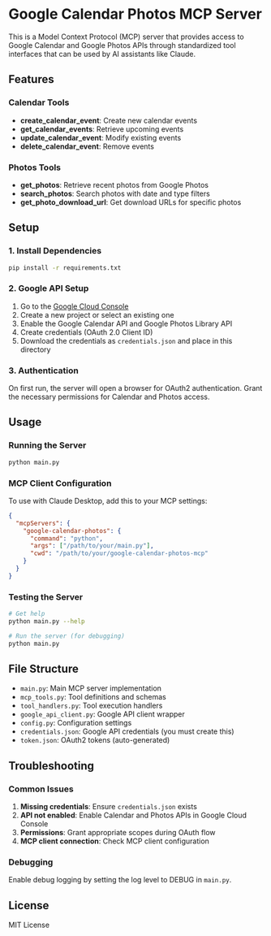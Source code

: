 # Google Calendar Photos MCP Server

This is a Model Context Protocol (MCP) server that provides access to Google Calendar and Google Photos APIs through standardized tool interfaces that can be used by AI assistants like Claude.

## Features

### Calendar Tools
- **create_calendar_event**: Create new calendar events
- **get_calendar_events**: Retrieve upcoming events
- **update_calendar_event**: Modify existing events
- **delete_calendar_event**: Remove events

### Photos Tools
- **get_photos**: Retrieve recent photos from Google Photos
- **search_photos**: Search photos with date and type filters
- **get_photo_download_url**: Get download URLs for specific photos

## Setup

### 1. Install Dependencies
```bash
pip install -r requirements.txt
```

### 2. Google API Setup
1. Go to the [Google Cloud Console](https://console.cloud.google.com/)
2. Create a new project or select an existing one
3. Enable the Google Calendar API and Google Photos Library API
4. Create credentials (OAuth 2.0 Client ID)
5. Download the credentials as `credentials.json` and place in this directory

### 3. Authentication
On first run, the server will open a browser for OAuth2 authentication. Grant the necessary permissions for Calendar and Photos access.

## Usage

### Running the Server
```bash
python main.py
```

### MCP Client Configuration
To use with Claude Desktop, add this to your MCP settings:

```json
{
  "mcpServers": {
    "google-calendar-photos": {
      "command": "python",
      "args": ["/path/to/your/main.py"],
      "cwd": "/path/to/your/google-calendar-photos-mcp"
    }
  }
}
```

### Testing the Server
```bash
# Get help
python main.py --help

# Run the server (for debugging)
python main.py
```

## File Structure
- `main.py`: Main MCP server implementation
- `mcp_tools.py`: Tool definitions and schemas
- `tool_handlers.py`: Tool execution handlers
- `google_api_client.py`: Google API client wrapper
- `config.py`: Configuration settings
- `credentials.json`: Google API credentials (you must create this)
- `token.json`: OAuth2 tokens (auto-generated)

## Troubleshooting

### Common Issues
1. **Missing credentials**: Ensure `credentials.json` exists
2. **API not enabled**: Enable Calendar and Photos APIs in Google Cloud Console
3. **Permissions**: Grant appropriate scopes during OAuth flow
4. **MCP client connection**: Check MCP client configuration

### Debugging
Enable debug logging by setting the log level to DEBUG in `main.py`.

## License
MIT License
